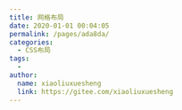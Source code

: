 ```yaml
---
title: 网格布局
date: 2020-01-01 00:04:05
permalink: /pages/ada8da/
categories:
  - CSS布局
tags:
  - 
author: 
  name: xiaoliuxuesheng
  link: https://gitee.com/xiaoliuxuesheng
---
```

